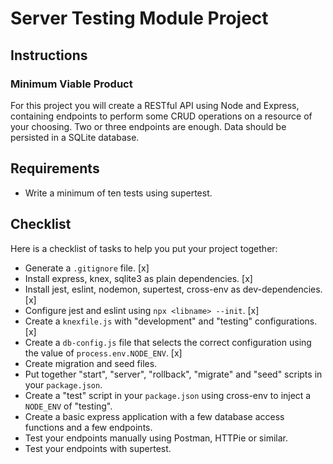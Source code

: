 # Server Testing Module Project

## Instructions

### Minimum Viable Product

For this project you will create a RESTful API using Node and Express, containing endpoints to perform some CRUD operations on a resource of your choosing. Two or three endpoints are enough. Data should be persisted in a SQLite database.

## Requirements

- Write a minimum of ten tests using supertest.

## Checklist

Here is a checklist of tasks to help you put your project together:

- Generate a `.gitignore` file. [x]
- Install express, knex, sqlite3 as plain dependencies. [x]
- Install jest, eslint, nodemon, supertest, cross-env as dev-dependencies. [x]
- Configure jest and eslint using `npx <libname> --init`. [x]
- Create a `knexfile.js` with "development" and "testing" configurations. [x]
- Create a `db-config.js` file that selects the correct configuration using the value of `process.env.NODE_ENV`. [x]
- Create migration and seed files.
- Put together "start", "server", "rollback", "migrate" and "seed" scripts in your `package.json`.
- Create a "test" script in your `package.json` using cross-env to inject a `NODE_ENV` of "testing".
- Create a basic express application with a few database access functions and a few endpoints.
- Test your endpoints manually using Postman, HTTPie or similar.
- Test your endpoints with supertest.
